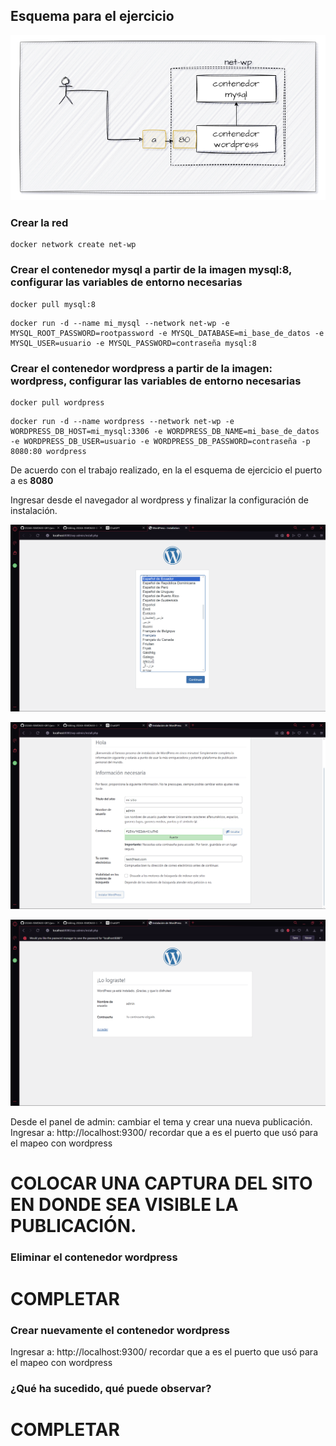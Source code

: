 ## Esquema para el ejercicio
![Imagen](imagenes/esquema-ejercicio5.PNG)

### Crear la red

```
docker network create net-wp
```

### Crear el contenedor mysql a partir de la imagen mysql:8, configurar las variables de entorno necesarias

```
docker pull mysql:8
```

```
docker run -d --name mi_mysql --network net-wp -e MYSQL_ROOT_PASSWORD=rootpassword -e MYSQL_DATABASE=mi_base_de_datos -e MYSQL_USER=usuario -e MYSQL_PASSWORD=contraseña mysql:8
```

### Crear el contenedor wordpress a partir de la imagen: wordpress, configurar las variables de entorno necesarias

```
docker pull wordpress
```

```
docker run -d --name wordpress --network net-wp -e WORDPRESS_DB_HOST=mi_mysql:3306 -e WORDPRESS_DB_NAME=mi_base_de_datos -e WORDPRESS_DB_USER=usuario -e WORDPRESS_DB_PASSWORD=contraseña -p 8080:80 wordpress
```

De acuerdo con el trabajo realizado, en la el esquema de ejercicio el puerto a es **8080**

Ingresar desde el navegador al wordpress y finalizar la configuración de instalación.

![Imagen](imagenes/wordpressConf1.PNG)

![Imagen](imagenes/wordpressConf2.PNG)

![Imagen](imagenes/wordpressConf3.PNG)

Desde el panel de admin: cambiar el tema y crear una nueva publicación.
Ingresar a: http://localhost:9300/ 
recordar que a es el puerto que usó para el mapeo con wordpress
# COLOCAR UNA CAPTURA DEL SITO EN DONDE SEA VISIBLE LA PUBLICACIÓN.

### Eliminar el contenedor wordpress
# COMPLETAR

### Crear nuevamente el contenedor wordpress
Ingresar a: http://localhost:9300/ 
recordar que a es el puerto que usó para el mapeo con wordpress

### ¿Qué ha sucedido, qué puede observar?
# COMPLETAR





